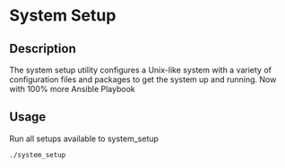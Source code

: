 # System Setup

## Description

The system setup utility configures a Unix-like system with a variety of configuration files and packages to get the system up and running. Now with 100% more Ansible Playbook

## Usage

Run all setups available to system_setup
```
./system_setup
```